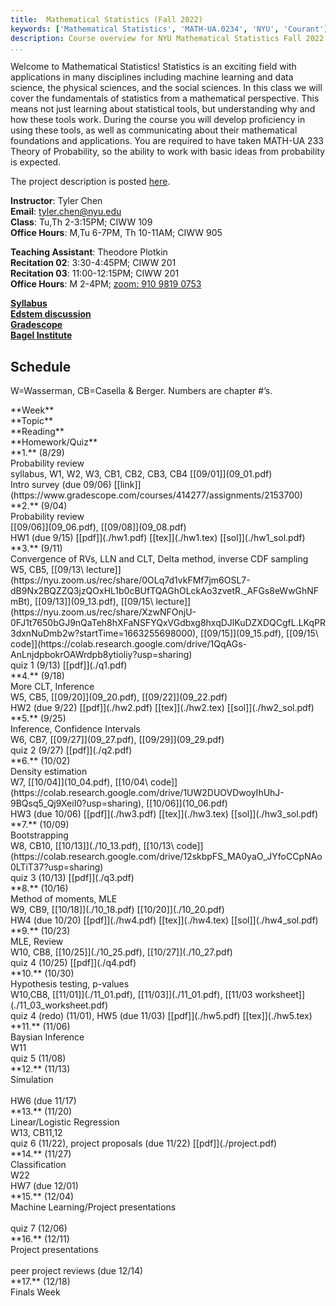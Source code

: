 ```yaml
---
title:  Mathematical Statistics (Fall 2022)
keywords: ['Mathematical Statistics', 'MATH-UA.0234', 'NYU', 'Courant']
description: Course overview for NYU Mathematical Statistics Fall 2022
...
```


Welcome to Mathematical Statistics! 
Statistics is an exciting field with applications in many disciplines including machine learning and data science, the physical sciences, and the social sciences. 
In this class we will cover the fundamentals of statistics from a mathematical perspective.
This means not just learning about statistical tools, but understanding why and how these tools work. 
During the course you will develop proficiency in using these tools, as well as communicating about their mathematical foundations and applications.
You are required to have taken MATH-UA 233 Theory of Probability, so the ability to work with basic ideas from probability is expected.


The project description is posted [here](./project.pdf).

**Instructor**: Tyler Chen  
**Email**: tyler.chen@nyu.edu  
**Class**: Tu,Th 2-3:15PM; CIWW 109  
**Office Hours**: M,Tu 6-7PM, Th 10-11AM; CIWW 905  


**Teaching Assistant**: Theodore Plotkin  
**Recitation 02**: 3:30-4:45PM; CIWW 201  
**Recitation 03**: 11:00-12:15PM; CIWW 201  
**Office Hours**: M 2-4PM; [zoom: 910 9819 0753](https://nyu.zoom.us/j/91098190753)


[**Syllabus**](./syllabus.html)  
[**Edstem discussion**](https://edstem.org/us/courses/24656/discussion/)  
[**Gradescope**](https://www.gradescope.com/courses/414277)  
[**Bagel Institute**](https://bagel.institute)

## Schedule


W=Wasserman, CB=Casella & Berger. Numbers are chapter #’s.

<div class="schedule-container">

<div class="week weektitle">
<div class="label">**Week**</div>
<div class="topic">**Topic**</div>
<div class="reading">**Reading**</div>
<div class="hw">**Homework/Quiz**</div>
</div>


<div class="week">
<div class="label">**1.** (8/29)</div>
<div class="topic">Probability review</div>
<div class="reading">syllabus, W1, W2, W3, CB1, CB2, CB3, CB4 [[09/01]](09_01.pdf)</div>
<div class="hw">Intro survey (due 09/06) [[link]](https://www.gradescope.com/courses/414277/assignments/2153700)</div>
</div>


<div class="week">
<div class="label">**2.** (9/04)</div>
<div class="topic">Probability review</div>
<div class="reading">[[09/06]](09_06.pdf), [[09/08]](09_08.pdf)</div>
<div class="hw">HW1 (due 9/15) [[pdf]](./hw1.pdf) [[tex]](./hw1.tex) [[sol]](./hw1_sol.pdf)</div>
</div>


<div class="week">
<div class="label">**3.** (9/11)</div>
<div class="topic">Convergence of RVs, LLN and CLT, Delta method, inverse CDF sampling</div>
<div class="reading">W5, CB5, [[09/13\ lecture]](https://nyu.zoom.us/rec/share/0OLq7d1vkFMf7jm6OSL7-dB9Nx2BQZZQ3jzQOxHL1b0cBUfTQAGhOLckAo3zvetR._AFGs8eWwGhNFmBt), [[09/13]](09_13.pdf), [[09/15\ lecture]](https://nyu.zoom.us/rec/share/XzwNFOnjU-0FJ1t7650bGJ9nQaTeh8hXFaNSFYQxVGdbxg8hxqDJlKuDZXDQCgfL.LKqPR3dxnNuDmb2w?startTime=1663255698000), [[09/15]](09_15.pdf), [[09/15\ code]](https://colab.research.google.com/drive/1QqAGs-AnLnjdpbokrOAWrdpb8ytioliy?usp=sharing)</div>
<div class="hw">quiz 1 (9/13) [[pdf]](./q1.pdf)</div>
</div>


<div class="week">
<div class="label">**4.** (9/18)</div>
<div class="topic">More CLT, Inference</div>
<div class="reading">W5, CB5, [[09/20]](09_20.pdf), [[09/22]](09_22.pdf)</div>
<div class="hw">HW2 (due 9/22) [[pdf]](./hw2.pdf) [[tex]](./hw2.tex) [[sol]](./hw2_sol.pdf)</div>
</div>


<div class="week">
<div class="label">**5.** (9/25)</div>
<div class="topic">Inference, Confidence Intervals</div>
<div class="reading">W6, CB7, [[09/27]](09_27.pdf), [[09/29]](09_29.pdf)</div>
<div class="hw">quiz 2 (9/27) [[pdf]](./q2.pdf)</div>
</div>


<div class="week">
<div class="label">**6.** (10/02)</div>
<div class="topic">Density estimation</div>
<div class="reading">W7, [[10/04]](10_04.pdf), [[10/04\ code]](https://colab.research.google.com/drive/1UW2DUOVDwoyIhUhJ-9BQsq5_Qj9XeiI0?usp=sharing), [[10/06]](10_06.pdf)</div>
<div class="hw">HW3 (due 10/06) [[pdf]](./hw3.pdf) [[tex]](./hw3.tex) [[sol]](./hw3_sol.pdf)</div>
</div>


<div class="week">
<div class="label">**7.** (10/09)</div>
<div class="topic">Bootstrapping</div>
<div class="reading">W8, CB10,  [[10/13]](./10_13.pdf), [[10/13\ code]](https://colab.research.google.com/drive/12skbpFS_MA0yaO_JYfoCCpNAo0LTiT37?usp=sharing)</div>
<div class="hw">quiz 3 (10/13) [[pdf]](./q3.pdf)</div>
</div>


<div class="week">
<div class="label">**8.** (10/16)</div>
<div class="topic">Method of moments, MLE</div>
<div class="reading">W9, CB9, [[10/18]](./10_18.pdf) [[10/20]](./10_20.pdf)</div>
<div class="hw">HW4 (due 10/20) [[pdf]](./hw4.pdf) [[tex]](./hw4.tex) [[sol]](./hw4_sol.pdf)</div>
</div>


<div class="week">
<div class="label">**9.** (10/23)</div>
<div class="topic">MLE, Review</div>
<div class="reading">W10, CB8, [[10/25]](./10_25.pdf), [[10/27]](./10_27.pdf)</div>
<div class="hw">quiz 4 (10/25) [[pdf]](./q4.pdf)</div>
</div>


<div class="week current">
<div class="label">**10.** (10/30)</div>
<div class="topic">Hypothesis testing, p-values</div>
<div class="reading">W10,CB8, [[11/01]](./11_01.pdf), [[11/03]](./11_01.pdf), [[11/03 worksheet]](./11_03_worksheet.pdf)</div>

<div class="hw">quiz 4 (redo) (11/01),  HW5 (due 11/03) [[pdf]](./hw5.pdf) [[tex]](./hw5.tex)</div>
</div>


<div class="week">
<div class="label">**11.** (11/06)</div>
<div class="topic">Baysian Inference</div>
<div class="reading">W11</div>
<div class="hw">quiz 5 (11/08)</div>
</div>


<div class="week">
<div class="label">**12.** (11/13)</div>
<div class="topic">Simulation</div>
<div class="reading">&nbsp;</div>
<div class="hw">HW6 (due 11/17)</div>
</div>


<div class="week">
<div class="label">**13.** (11/20)</div>
<div class="topic">Linear/Logistic Regression</div>
<div class="reading">W13, CB11,12</div>
<div class="hw">quiz 6 (11/22), project proposals (due 11/22) [[pdf]](./project.pdf)</div>
</div>


<div class="week">
<div class="label">**14.** (11/27)</div>
<div class="topic">Classification</div>
<div class="reading">W22</div>
<div class="hw">HW7 (due 12/01)</div>
</div>


<div class="week">
<div class="label">**15.** (12/04)</div>
<div class="topic">Machine Learning/Project presentations</div>
<div class="reading">&nbsp;</div>
<div class="hw">quiz 7 (12/06)</div>
</div>


<div class="week">
<div class="label">**16.** (12/11)</div>
<div class="topic">Project presentations</div>
<div class="reading">&nbsp;</div>
<div class="hw">peer project reviews (due 12/14)</div>
</div>


<div class="week">
<div class="label">**17.** (12/18)</div>
<div class="topic">Finals Week</div>
<div class="reading"></div>
<div class="hw"></div>
</div>

</div>
  
